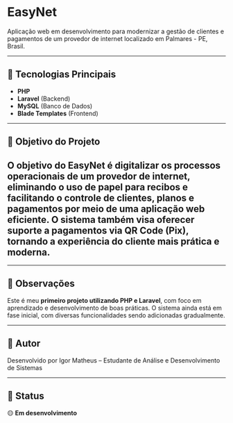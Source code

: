# EasyNet

Aplicação web em desenvolvimento para modernizar a gestão de clientes e pagamentos de um provedor de internet localizado em Palmares - PE, Brasil.

---

## 🚀 Tecnologias Principais

- **PHP**
- **Laravel** (Backend)
- **MySQL** (Banco de Dados)
- **Blade Templates** (Frontend)

---

## 🎯 Objetivo do Projeto

O objetivo do EasyNet é digitalizar os processos operacionais de um provedor de internet, eliminando o uso de papel para recibos e facilitando o controle de clientes, planos e pagamentos por meio de uma aplicação web eficiente. O sistema também visa oferecer suporte a pagamentos via QR Code (Pix), tornando a experiência do cliente mais prática e moderna.
---
---
## 📘 Observações

Este é meu **primeiro projeto utilizando PHP e Laravel**, com foco em aprendizado e desenvolvimento de boas práticas. O sistema ainda está em fase inicial, com diversas funcionalidades sendo adicionadas gradualmente.

---

## 👤 Autor

Desenvolvido por Igor Matheus – Estudante de Análise e Desenvolvimento de Sistemas  


---

## 📌 Status

🟡 **Em desenvolvimento**
